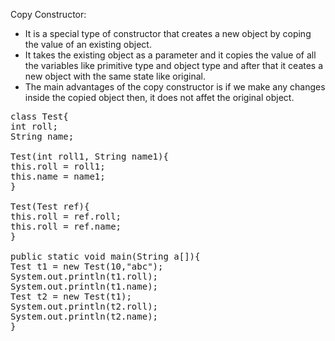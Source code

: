 Copy Constructor:
- It is a special type of constructor that creates a new object by coping the value of an existing object.
- It takes the existing object as a parameter and it copies the value of all the variables like primitive type and object type and after that it ceates a new object with the same state like original.
- The main advantages of the copy constructor is if we make any changes inside the copied object then, it does not affet the original object.

<pre>
class Test{
int roll;
String name;

Test(int roll1, String name1){
this.roll = roll1;
this.name = name1;
}

Test(Test ref){
this.roll = ref.roll;
this.roll = ref.name;
}

public static void main(String a[]){
Test t1 = new Test(10,"abc");
System.out.println(t1.roll);
System.out.println(t1.name);
Test t2 = new Test(t1);
System.out.println(t2.roll);
System.out.println(t2.name);
}

</pre>

